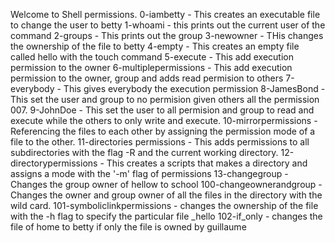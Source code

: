 Welcome to Shell permissions.
0-iambetty - This creates an executable file to change the user to betty
1-whoami - this prints out the current user of the command
2-groups - This prints out the group
3-newowner - THis changes the ownership of the file to betty
4-empty - This creates an empty file called hello with the touch command
5-execute - This add execution permission to the owner
6-multiplepermissions - This add execution permission to the owner, group and adds read permision to others
7-everybody - This gives everybody the execution permission
8-JamesBond  - This set the user and group to no permision given others all the permission 007.
9-JohnDoe  - This set the user to all permision and group to read and execute while the others to only write and execute.
10-mirrorpermissions - Referencing the files to each other by assigning the permission mode of a file to the other.
11-directories permissions - This adds permissions to all subdirectories with the flag -R and the current working directory.
12-directorypermissions - This creates a scripts that makes a directory and assigns a mode with the '-m' flag of permissions
13-changegroup - Changes the group owner of hellow to school
100-changeownerandgroup - Changes the owner and group owner of all the files in the directory with the wild card.
101-symboliclinkpermissions - changes the ownership of the file with the -h flag to specify the particular file _hello
102-if_only - changes the file of home to betty if only the file is owned by guillaume
